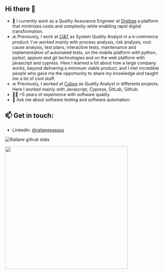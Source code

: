 ## Hi there 👋

- 🎯 I currently work as a Quality Assurance Engineer at [Digibee](https://www.digibee.com/) a platform that minimizes costs and complexity while enabling rapid digital transformation.
- 🔙 Previously, I work at [Ci&T](https://ciandt.com/us/en-us) as System Quality Analyst in a e-commerce product. I've worked mainly with process analysis, risk analysis, root cause analysis, test plans, interactive tests, maintenance and implementation of automated tests, on the mobile platform with python, pytest, appium and git technologies and on the web platform with javascript and cypress. Here I learned a lot about how a large company works, beyond delivering a minimum viable product, and I met incredible people who gave me the opportunity to share my knowledge and taught me a lot of cool stuff.
- 🔙 Previously, I worked at [Cubos](http://www.cubos.io/) as Quality Analyst in differents projects. Here I worked mainly with Javascript, Cypress, GitLab, Github.
- 👩‍💻 +5 years of experience with software quality.
- 💬 Ask me about software testing and software automation.

## 📫 Get in touch:

- LinkedIn: [@railanepassos](https://www.linkedin.com/in/railanepassos/)

![Railane github stats](https://github-readme-stats.vercel.app/api?username=railanepassos&show_icons=true&theme=radical)

<img width="400px" align="left" src="https://github-readme-stats.vercel.app/api/top-langs/?username=railanepassos&hide=html&layout=compact&theme=buefy" />

